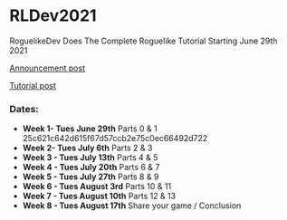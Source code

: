 # RLDev2021
RoguelikeDev Does The Complete Roguelike Tutorial Starting June 29th 2021

[Announcement post](https://www.reddit.com/r/roguelikedev/comments/o5x585/roguelikedev_does_the_complete_roguelike_tutorial/)

[Tutorial post](http://rogueliketutorials.com/tutorials/tcod/)

### Dates:
- **Week 1- Tues June 29th** Parts 0 & 1 25c621c642d615f67d57ccb2e75c0ec66492d722
- **Week 2- Tues July 6th** Parts 2 & 3
- **Week 3 - Tues July 13th** Parts 4 & 5
- **Week 4 - Tues July 20th** Parts 6 & 7
- **Week 5 - Tues July 27th** Parts 8 & 9
- **Week 6 - Tues August 3rd** Parts 10 & 11
- **Week 7 - Tues August 10th** Parts 12 & 13
- **Week 8 - Tues August 17th** Share your game / Conclusion
